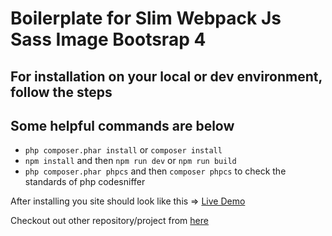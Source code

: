 # Boilerplate for Slim Webpack Js Sass Image Bootsrap 4

## For installation on your local or dev environment, follow the steps
## Some helpful commands are below

* `php composer.phar install` or `composer install`
* `npm install` and then `npm run dev` or `npm run build`
* `php composer.phar phpcs` and then `composer phpcs` to check the standards of php codesniffer

After installing you site should look like this => [Live Demo](https://abhaypai.github.io/boilerplate-slim-webpack-js-sass-image/)

Checkout out other repository/project from [here](https://github.com/AbhayPai/)
